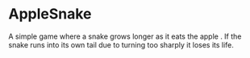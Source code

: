 # AppleSnake
A simple game where a snake grows longer as it eats the apple . If the snake runs into its own tail due to turning too sharply it loses its life.
